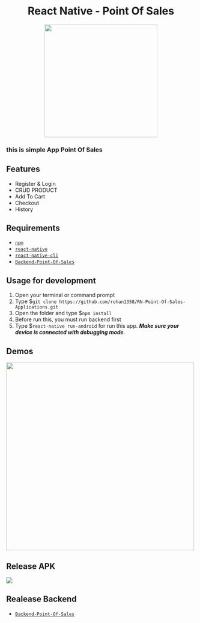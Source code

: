 <h1 align="center">React Native - Point Of Sales</h1>
<p align="center">
  <img width="300" height="auto" src="http://34.226.203.160:3000/static/media/logo.e62e8c39.png">
</p>


### this is simple App Point Of Sales

## Features
- Register & Login
- CRUD PRODUCT
- Add To Cart
- Checkout
- History


## Requirements
* [`npm`](https://www.npmjs.com/get-npm)
* [`react-native`](https://facebook.github.io/react-native/docs/getting-started)
* [`react-native-cli`](https://facebook.github.io/react-native/docs/getting-started)
* [`Backend-Point-Of-Sales`](https://github.com/rohan1358/BackEnd-Point-Of-Sales)


## Usage for development
1. Open your terminal or command prompt
2. Type $`git clone https://github.com/rohan1358/RN-Point-Of-Sales-Applications.git`
3. Open the folder and type $`npm install`
4. Before run this, you must run backend first
5. Type $`react-native run-android` for run this app. ***Make sure your device is connected with debugging mode***.

## Demos
<img src="https://user-images.githubusercontent.com/28683986/79118033-e8b64280-7db6-11ea-8a20-379237844e24.gif" width="500" />


## Release APK
<a href="https://bit.ly/2RVaW3Q">
  <img src="https://img.shields.io/badge/Download%20on%20the-Google%20Drive-blue.svg?style=popout&logo=google-drive"/>
</a>

## Realease Backend
* [`Backend-Point-Of-Sales`](https://github.com/rohan1358/BackEnd-Point-Of-Sales)

